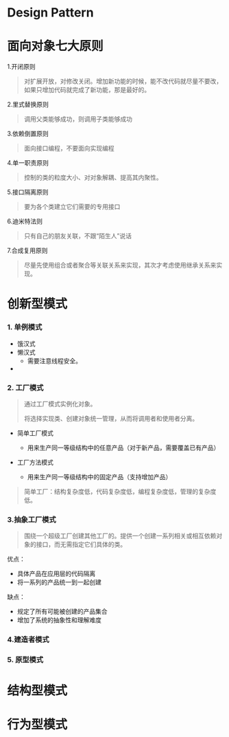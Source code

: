 # Design Pattern



# 面向对象七大原则

1.开闭原则

> 对扩展开放，对修改关闭。增加新功能的时候，能不改代码就尽量不要改，如果只增加代码就完成了新功能，那是最好的。

2.里式替换原则

> 调用父类能够成功，则调用子类能够成功

3.依赖倒置原则

> 面向接口编程，不要面向实现编程

4.单一职责原则

> 控制的类的粒度大小、对对象解耦、提高其内聚性。

5.接口隔离原则

> 要为各个类建立它们需要的专用接口

6.迪米特法则

> 只有自己的朋友关联，不跟“陌生人”说话

7.合成复用原则

> 尽量先使用组合或者聚合等关联关系来实现，其次才考虑使用继承关系来实现。

# 创新型模式

### 1. 单例模式

* 饿汉式
* 懒汉式
    * 需要注意线程安全。
* 



### 2. 工厂模式

> 通过工厂模式实例化对象。
>
> 将选择实现类、创建对象统一管理，从而将调用者和使用者分离。

* 简单工厂模式
    * 用来生产同一等级结构中的任意产品（对于新产品，需要覆盖已有产品）

* 工厂方法模式
    * 用来生产同一等级结构中的固定产品（支持增加产品）

> 简单工厂：结构复杂度低，代码复杂度低，编程复杂度低，管理的复杂度低。

### 3.抽象工厂模式

> 围绕一个超级工厂创建其他工厂的。提供一个创建一系列相关或相互依赖对象的接口，而无需指定它们具体的类。

优点：

* 具体产品在应用层的代码隔离
* 将一系列的产品统一到一起创建

缺点：

* 规定了所有可能被创建的产品集合
* 增加了系统的抽象性和理解难度

### 4.建造者模式

### 5. 原型模式











# 结构型模式



# 行为型模式



 
